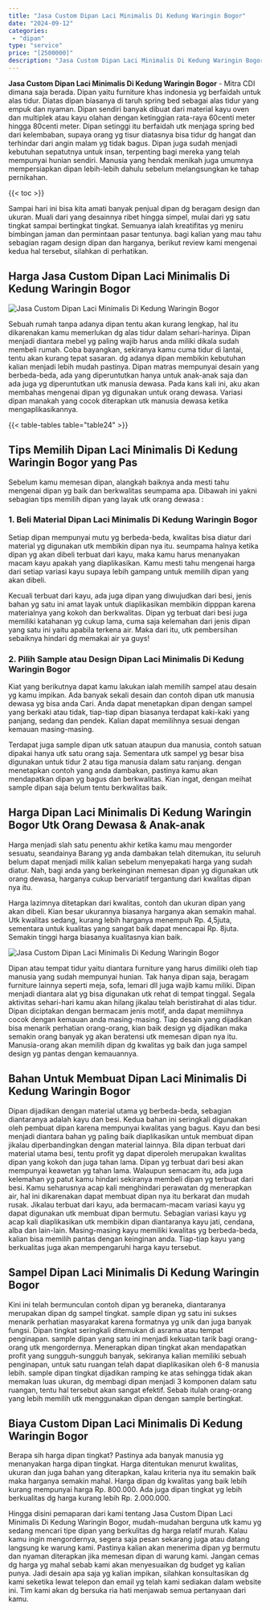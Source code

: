 ```yaml
---
title: "Jasa Custom Dipan Laci Minimalis Di Kedung Waringin Bogor"
date: "2024-09-12"
categories:
 - "dipan"
type: "service"
price: "[2500000]"
description: "Jasa Custom Dipan Laci Minimalis Di Kedung Waringin Bogor. Hingga disini pemaparan dari kami tentang Jasa Custom Dipan Laci Minimalis Di Kedung Waringin Bogo..."
---
```


**Jasa Custom Dipan Laci Minimalis Di Kedung Waringin Bogor** - Mitra CDI dimana saja berada. Dipan yaitu furniture khas indonesia yg berfaidah untuk alas tidur. Diatas dipan biasanya di taruh spring bed sebagai alas tidur yang empuk dan nyaman. Dipan sendiri banyak dibuat dari material kayu oven dan multiplek atau kayu olahan dengan ketinggian rata-raya 60centi meter hingga 80centi meter. Dipan setinggi itu berfaidah utk menjaga spring bed dari kelembaban, supaya orang yg tisur diatasnya bisa tidur dg hangat dan terhindar dari angin malam yg tidak bagus. Dipan juga sudah menjadi kebutuhan sepatutnya untuk insan, terpenting bagi mereka yang telah mempunyai hunian sendiri. Manusia yang hendak menikah juga umumnya mempersiapkan dipan lebih-lebih dahulu sebelum melangsungkan ke tahap pernikahan.

{{< toc >}}

Sampai hari ini bisa kita amati banyak penjual dipan dg beragam design dan ukuran. Muali dari yang desainnya ribet hingga simpel, mulai dari yg satu tingkat sampai bertingkat tingkat. Semuanya ialah kreatifitas yg meniru bimbingan jaman dan permintaan pasar tentunya. bagi kalian yang mau tahu sebagian ragam design dipan dan harganya, berikut review kami mengenai kedua hal tersebut, silahkan di perhatikan.

## Harga Jasa Custom Dipan Laci Minimalis Di Kedung Waringin Bogor

![Jasa Custom Dipan Laci Minimalis Di Kedung Waringin Bogor](/images/mebel/dipan-dewasa-001.jpg)

Sebuah rumah tanpa adanya dipan tentu akan kurang lengkap, hal itu dikarenakan kamu memerlukan dg alas tidur dalam sehari-harinya. Dipan menjadi diantara mebel yg paling wajib harus anda miliki dikala sudah membeli rumah. Coba bayangkan, sekiranya kamu cuma tidur di lantai, tentu akan kurang tepat sasaran. dg adanya dipan membikin kebutuhan kalian menjadi lebih mudah pastinya. Dipan matras mempunyai desain yang berbeda-beda, ada yang diperuntutkan hanya untuk anak-anak saja dan ada juga yg diperuntutkan utk manusia dewasa. Pada kans kali ini, aku akan membahas mengenai dipan yg digunakan untuk orang dewasa. Variasi dipan manakah yang cocok diterapkan utk manusia dewasa ketika mengaplikasikannya.

{{< table-tables table="table24" >}}

## Tips Memilih Dipan Laci Minimalis Di Kedung Waringin Bogor yang Pas

Sebelum kamu memesan dipan, alangkah baiknya anda mesti tahu mengenai dipan yg baik dan berkwalitas seumpama apa. Dibawah ini yakni sebagian tips memilih dipan yang layak utk orang dewasa :

### 1\. Beli Material Dipan Laci Minimalis Di Kedung Waringin Bogor

Setiap dipan mempunyai mutu yg berbeda-beda, kwalitas bisa diatur dari material yg digunakan utk membikin dipan nya itu. seumpama halnya ketika dipan yg akan dibeli terbuat dari kayu, maka kamu harus menanyakan macam kayu apakah yang diaplikasikan. Kamu mesti tahu mengenai harga dari setiap variasi kayu supaya lebih gampang untuk memilih dipan yang akan dibeli.

Kecuali terbuat dari kayu, ada juga dipan yang diwujudkan dari besi, jenis bahan yg satu ini amat layak untuk diaplikasikan membikin dipppan karena materialnya yang kokoh dan berkwalitas. Dipan yg terbuat dari besi juga memiliki katahanan yg cukup lama, cuma saja kelemahan dari jenis dipan yang satu ini yaitu apabila terkena air. Maka dari itu, utk pembersihan sebaiknya hindari dg memakai air ya guys!

### 2\. Pilih Sample atau Design Dipan Laci Minimalis Di Kedung Waringin Bogor

Kiat yang berikutnya dapat kamu lakukan ialah memilih sampel atau desain yg kamu impikan. Ada banyak sekali desain dan contoh dipan utk manusia dewasa yg bisa anda Cari. Anda dapat menetapkan dipan dengan sampel yang berkaki atau tidak, tiap-tiap dipan biasanya terdapat kaki-kaki yang panjang, sedang dan pendek. Kalian dapat memilihnya sesuai dengan kemauan masing-masing.

Terdapat juga sample dipan utk satuan ataupun dua manusia, contoh satuan dipakai hanya utk satu orang saja. Sementara utk sampel yg besar bisa digunakan untuk tidur 2 atau tiga manusia dalam satu ranjang. dengan menetapkan contoh yang anda dambakan, pastinya kamu akan mendapatkan dipan yg bagus dan berkwalitas. Kian ingat, dengan meihat sample dipan saja belum tentu berkwalitas baik.

## Harga Dipan Laci Minimalis Di Kedung Waringin Bogor Utk Orang Dewasa & Anak-anak

Harga menjadi slah satu penentu akhir ketika kamu mau mengorder sesuatu, seandainya Barang yg anda dambakan telah ditemukan, itu seluruh belum dapat menjadi milik kalian sebelum menyepakati harga yang sudah diatur. Nah, bagi anda yang berkeinginan memesan dipan yg digunakan utk orang dewasa, harganya cukup bervariatif tergantung dari kwalitas dipan nya itu.

Harga lazimnya ditetapkan dari kwalitas, contoh dan ukuran dipan yang akan dibeli. Kian besar ukurannya biasanya harganya akan semakin mahal. Utk kwalitas sedang, kurang lebih harganya menempuh Rp. 4,5juta, sementara untuk kualitas yang sangat baik dapat mencapai Rp. 8juta. Semakin tinggi harga biasanya kualitasnya kian baik.

![Jasa Custom Dipan Laci Minimalis Di Kedung Waringin Bogor](/images/mebel/dipan-anak-019-1.jpg)

Dipan atau tempat tidur yaitu diantara furniture yang harus dimiliki oleh tiap manusia yang sudah mempunyai hunian. Tak hanya dipan saja, beragam furniture lainnya seperti meja, sofa, lemari dll juga wajib kamu miliki. Dipan menjadi diantara alat yg bisa digunakan utk rehat di tempat tinggal. Segala aktivitas sehari-hari kamu akan hilang jikalau telah beristirahat di alas tidur. Dipan diciptakan dengan bermacam jenis motif, anda dapat memiihnya cocok dengan kemauan anda masing-masing. Tiap desain yang dijadikan bisa menarik perhatian orang-orang, kian baik design yg dijadikan maka semakin orang banyak yg akan beratensi utk memesan dipan nya itu. Manusia-orang akan memilih dipan dg kwalitas yg baik dan juga sampel design yg pantas dengan kemauannya.

## Bahan Untuk Membuat Dipan Laci Minimalis Di Kedung Waringin Bogor

Dipan dijadikan dengan material utama yg berbeda-beda, sebagian diantaranya adalah kayu dan besi. Kedua bahan ini seringkali digunakan oleh pembuat dipan karena mempunyai kwalitas yang bagus. Kayu dan besi menjadi diantara bahan yg paling baik diaplikasikan untuk membuat dipan jikalau diperbandingkan dengan material lainnya. Bila dipan terbuat dari material utama besi, tentu profit yg dapat diperoleh merupakan kwalitas dipan yang kokoh dan juga tahan lama. Dipan yg terbuat dari besi akan mempunyai keawetan yg tahan lama. Walaupun semacam itu, ada juga kelemahan yg patut kamu hindari sekiranya membeli dipan yg terbuat dari besi. Kamu seharusnya acap kali menghindari perawatan dg menerapkan air, hal ini dikarenakan dapat membuat dipan nya itu berkarat dan mudah rusak. Jikalau terbuat dari kayu, ada bermacam-macam variasi kayu yg dapat digunakan utk membuat dipan bermutu. Sebagian variasi kayu yg acap kali diaplikasikan utk membikin dipan diantaranya kayu jati, cendana, alba dan lain-lain. Masing-masing kayu memiliki kwalitas yg berbeda-beda, kalian bisa memilih pantas dengan keinginan anda. Tiap-tiap kayu yang berkualitas juga akan mempengaruhi harga kayu tersebut.

## Sampel Dipan Laci Minimalis Di Kedung Waringin Bogor

Kini ini telah bermunculan contoh dipan yg beraneka, diantaranya merupakan dipan dg sampel tingkat. sample dipan yg satu ini sukses menarik perhatian masyarakat karena formatnya yg unik dan juga banyak fungsi. Dipan tingkat seringkali ditemukan di asrama atau tempat penginapan. sample dipan yang satu ini menjadi kekuatan tarik bagi orang-orang utk mengordernya. Menerapkan dipan tingkat akan mendapatkan profit yang sungguh-sungguh banyak, sekiranya kalian memiliki sebuah penginapan, untuk satu ruangan telah dapat diaplikasikan oleh 6-8 manusia lebih. sample dipan tingkat dijadikan ramping ke atas sehingga tidak akan memakan luas ukuran, dg membagi dipan menjadi 3 komponen dalam satu ruangan, tentu hal tersebut akan sangat efektif. Sebab itulah orang-orang yang lebih memilih utk menggunakan dipan dengan sample bertingkat.

## Biaya Custom Dipan Laci Minimalis Di Kedung Waringin Bogor

Berapa sih harga dipan tingkat? Pastinya ada banyak manusia yg menanyakan harga dipan tingkat. Harga ditentukan menurut kwalitas, ukuran dan juga bahan yang diterapkan, kalau kriteria nya itu semakin baik maka harganya semakin mahal. Harga dipan dg kwalitas yang baik lebih kurang mempunyai harga Rp. 800.000. Ada juga dipan tingkat yg lebih berkualitas dg harga kurang lebih Rp. 2.000.000.

Hingga disini pemaparan dari kami tentang Jasa Custom Dipan Laci Minimalis Di Kedung Waringin Bogor, mudah-mudahan berguna utk kamu yg sedang mencari tipe dipan yang berkulitas dg harga relatif murah. Kalau kamu ingin mengordernya, segera saja pesan sekarang juga atau datang langsung ke warung kami. Pastinya kalian akan menerima dipan yg bermutu dan nyaman diterapkan jika memesan dipan di warung kami. Jangan cemas dg harga yg mahal sebab kami akan menyesuaikan dg budget yg kalian punya. Jadi desain apa saja yg kalian impikan, silahkan konsultasikan dg kami seketika lewat telepon dan email yg telah kami sediakan dalam website ini. Tim kami akan dg bersuka ria hati menjawab semua pertanyaan dari kamu.

